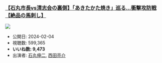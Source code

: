 ### [【石丸市長vs清志会の裏側】「あきたかた焼き」巡る…衝撃攻防戦【絶品の馬刺し】](https://www.youtube.com/watch?v=y_40eyauBAk)
[![](https://img.youtube.com/vi/y_40eyauBAk/sddefault.jpg)](https://www.youtube.com/watch?v=y_40eyauBAk)
-   公開日: 2024-02-04
-   視聴数: 599,365
-   **いいね数: 9,473**
-   出演者: [石丸伸二](/rehacq_fan/people/石丸伸二 "wikilink"), [西田亮介](/rehacq_fan/people/西田亮介 "wikilink")
